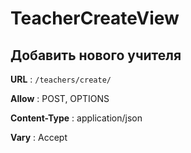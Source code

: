 # TeacherCreateView

## Добавить нового учителя

**URL** : `/teachers/create/`

**Allow** : POST, OPTIONS

**Content-Type** : application/json

**Vary** : Accept
